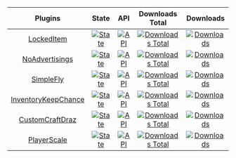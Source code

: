 | Plugins | State | API | Downloads Total | Downloads |
| :-----: | :---: | :-: | :-------------: | :-------: |
| [LockedItem](https://github.com/JeroGamingYT-pm-pl/LockedItem) | [![State](https://poggit.pmmp.io/shield.state/LockedItem)](https://poggit.pmmp.io/p/LockedItem) | [![API](https://poggit.pmmp.io/shield.api/LockedItem)](https://poggit.pmmp.io/p/LockedItem) | [![Downloads Total](https://poggit.pmmp.io/shield.dl.total/LockedItem)](https://poggit.pmmp.io/p/LockedItem) | [![Downloads](https://poggit.pmmp.io/shield.dl/LockedItem)](https://poggit.pmmp.io/p/LockedItem)
| [NoAdvertisings](https://github.com/JeroGamingYT-pm-pl/NoAdvertisings) | [![State](https://poggit.pmmp.io/shield.state/NoAdvertisings)](https://poggit.pmmp.io/p/NoAdvertisings) | [![API](https://poggit.pmmp.io/shield.api/NoAdvertisings)](https://poggit.pmmp.io/p/NoAdvertisings) | [![Downloads Total](https://poggit.pmmp.io/shield.dl.total/NoAdvertisings)](https://poggit.pmmp.io/p/NoAdvertisings) | [![Downloads](https://poggit.pmmp.io/shield.dl/NoAdvertisings)](https://poggit.pmmp.io/p/NoAdvertisings)
| [SimpleFly](https://github.com/JeroGamingYT-pm-pl/SimpleFly) | [![State](https://poggit.pmmp.io/shield.state/SimpleFly)](https://poggit.pmmp.io/p/SimpleFly) | [![API](https://poggit.pmmp.io/shield.api/SimpleFly)](https://poggit.pmmp.io/p/SimpleFly) | [![Downloads Total](https://poggit.pmmp.io/shield.dl.total/SimpleFly)](https://poggit.pmmp.io/p/SimpleFly) | [![Downloads](https://poggit.pmmp.io/shield.dl/SimpleFly)](https://poggit.pmmp.io/p/SimpleFly)
| [InventoryKeepChance](https://github.com/JeroGamingYT-pm-pl/InventoryKeepChance) | [![State](https://poggit.pmmp.io/shield.state/InventoryKeepChance)](https://poggit.pmmp.io/p/InventoryKeepChance) | [![API](https://poggit.pmmp.io/shield.api/InventoryKeepChance)](https://poggit.pmmp.io/p/InventoryKeepChance) | [![Downloads Total](https://poggit.pmmp.io/shield.dl.total/InventoryKeepChance)](https://poggit.pmmp.io/p/InventoryKeepChance) | [![Downloads](https://poggit.pmmp.io/shield.dl/InventoryKeepChance)](https://poggit.pmmp.io/p/InventoryKeepChance)
| [CustomCraftDraz](https://github.com/JeroGamingYT-pm-pl/CustomCraftDraz) | [![State](https://poggit.pmmp.io/shield.state/CustomCraftDraz)](https://poggit.pmmp.io/p/CustomCraftDraz) | [![API](https://poggit.pmmp.io/shield.api/CustomCraftDraz)](https://poggit.pmmp.io/p/CustomCraftDraz) | [![Downloads Total](https://poggit.pmmp.io/shield.dl.total/CustomCraftDraz)](https://poggit.pmmp.io/p/CustomCraftDraz) | [![Downloads](https://poggit.pmmp.io/shield.dl/CustomCraftDraz)](https://poggit.pmmp.io/p/CustomCraftDraz)
| [PlayerScale](https://github.com/JeroGamingYT-pm-pl/PlayerScale) | [![State](https://poggit.pmmp.io/shield.state/PlayerScale)](https://poggit.pmmp.io/p/PlayerScale) | [![API](https://poggit.pmmp.io/shield.api/PlayerScale)](https://poggit.pmmp.io/p/PlayerScale) | [![Downloads Total](https://poggit.pmmp.io/shield.dl.total/PlayerScale)](https://poggit.pmmp.io/p/PlayerScale) | [![Downloads](https://poggit.pmmp.io/shield.dl/PlayerScale)](https://poggit.pmmp.io/p/PlayerScale)
